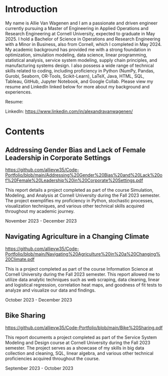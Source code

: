 # Introduction

My name is Allie Van Wagenen and I am a passionate and driven engineer currently pursuing a Master of Engineering in Applied Operations and Research Engineering at Cornell University, expected to graduate in May 2025. I hold a Bachelor of Science in Operations and Research Engineering with a Minor in Business, also from Cornell, which I completed in May 2024. My academic background has provided me with a strong foundation in optimization, simulation modeling, data science, linear programming, statistical analysis, service system modeling, supply chain principles, and manufacturing systems design. I also possess a wide range of technical skills related to coding, including proficiency in Python (NumPy, Pandas, Gurobi, Seaborn, OR-Tools, Scikit-Learn), LaTeX, Java, HTML, SQL, Tableau, GitHub, Jupyter Notebook, and Google Collab. Please view my resume and LinkedIn linked below for more about my background and experiences.

Resume: 

LinkedIn: https://www.linkedin.com/in/alexandravanwagenen/

# Contents

## Addressing Gender Bias and Lack of Female Leadership in Corporate Settings

https://github.com/allievw35/Code-Portfolio/blob/main/Addressing%20Gender%20Bias%20and%20Lack%20of%20Female%20Leadership%20in%20Corporate%20Settings.pdf

This report details a project completed as part of the course Simulation, Modeling, and Analysis at Cornell University during the Fall 2023 semester. The project exemplifies my proficiency in Python, stochastic processes, visualization techniques, and various other technical skills acquired throughout my academic journey.

November 2023 - December 2023


## Navigating Agriculture in a Changing Climate

https://github.com/allievw35/Code-Portfolio/blob/main/Navigating%20Agriculture%20in%20a%20Changing%20Climate.pdf

This is a project completed as part of the course Information Science at Cornell University during the Fall 2023 semester. This report allowed me to utilize data analytic techniques such as web scraping, data cleaning, linear and logistical regression, correlation heat maps, and goodness of fit tests to analyze and visualize our data and findings.

October 2023 - December 2023


## Bike Sharing

https://github.com/allievw35/Code-Portfolio/blob/main/Bike%20Sharing.pdf

This report documents a project completed as part of the Service System Modeling and Design course at Cornell University during the Fall 2023 semester. The project serves as a showcase of my skills in big data collection and cleaning, SQL, linear algebra, and various other technical proficiencies acquired throughout the course.

September 2023 - October 2023
